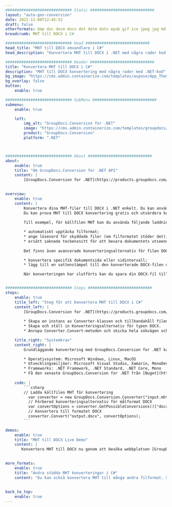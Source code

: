 ```yaml
---
############################# Static ############################
layout: "auto-gen-conversion"
date: 2022-11-08T12:45:52
draft: false
otherformats: bmp doc docm docx dot dotm dotx epub gif ico jpeg jpg md odt ott pdf png psd rtf tex tif tiff txt xps
breadcrumb: MHT till DOCX i C#

############################# Head ############################
head_title: "MHT till DOCX omvandlare i C#"
head_description: "Konvertera MHT till DOCX i .NET med några rader kod. Använd GroupDocs Document Conversion API för att konvertera över 160 filformat."

############################# Header ############################
title: "Konvertera MHT till DOCX i C#"
description: "MHT till DOCX konvertering med några rader med .NET-kod"
bg_image: "https://cms.admin.containerize.com/templates/aspose/App_Themes/V3/images/bg/header1.png"
bg_overlay: false
button:
    enable: true

############################# SubMenu ############################
submenu:
    enable: true

    left:
        img_alt: "GroupDocs.Conversion for .NET"
        image: "https://cms.admin.containerize.com/templates/groupdocs/images/product-logos/90x90-noborder/groupdocs-conversion-net.png"
        product: "GroupDocs.Conversion"
        platform: ".NET"



############################# About ############################
about:
    enable: true
    title: "Om GroupDocs.Conversion for .NET API"
    content: |
        [GroupDocs.Conversion for .NET](https://products.groupdocs.com/conversion/net/) kan användas för att konvertera Microsoft Word, Excel, PowerPoint, PDF, Visio och andra format. GroupDocs.Conversion är ett fristående API som är lämpligt för back-end och interna system där hög prestanda krävs. Det beror inte på någon programvara som Microsoft eller Open Office.
    

overview:
    enable: true
    content: |
        Konvertera dina MHT-filer till DOCX i .NET enkelt. Du kan använda bara ett par C# kodrader i valfri plattform som du vill, som - Windows, Linux, macOS.
        Du kan prova MHT till DOCX konvertering gratis och utvärdera konverteringsresultatens kvalitet. Tillsammans med enkla filkonverteringsscenarier kan du prova mer avancerade alternativ för att ladda källfilen MHT och för att spara resultatet DOCX. 
        
        Till exempel, för källfilen MHT kan du använda följande laddningsalternativ:

        * automatiskt upptäcka filformat;
        * ange lösenord för skyddade filer (om filformatet stöder det);
        * ersätt saknade teckensnitt för att bevara dokumentets utseende.
        
        Det finns även avancerade konverteringsalternativ för filen DOCX:

        * konvertera specifik dokumentsida eller sidintervall;
        * lägg till en vattenstämpel till den konverterade DOCX-filen och många fler.

        När konverteringen har slutförts kan du spara din DOCX-fil till den lokala filsökvägen eller någon tredje parts lagring som FTP, Amazon S3, Google Drive, Dropbox etc. Observera - för att konvertera MHT till {{ TO}} det finns inget behov av någon ytterligare programvara installerad - som MS Office, Open Office, Adobe Acrobat Reader etc.


############################# Steps ############################
steps:
    enable: true
    title_left: "Steg för att konvertera MHT till DOCX i C#"
    content_left: |
        [GroupDocs.Conversion for .NET](https://products.groupdocs.com/conversion/net/) gör det enkelt för utvecklare att konvertera en MHT-fil till DOCX med några rader kod.
        
        * Skapa en instans av Converter-klassen och tillhandahåll filen MHT med den fullständiga sökvägen
        * Skapa och ställ in Konverteringsalternativ för typen DOCX.
        * Anropa Converter.Convert-metoden och skicka hela sökvägen och formatet (DOCX) som en parameter

    title_right: "Systemkrav"
    content_right: |
        Grundläggande konvertering med GroupDocs.Conversion for .NET kan göras med bara några enkla steg. Våra API:er stöds på alla större plattformar och operativsystem. Innan du kör koden nedan, se till att du har följande förutsättningar installerade på ditt system.

        * Operativsystem: Microsoft Windows, Linux, MacOS
        * Utvecklingsmiljöer: Microsoft Visual Studio, Xamarin, MonoDevelop
        * Frameworks: .NET Framework, .NET Standard, .NET Core, Mono
        * Få den senaste GroupDocs.Conversion for .NET från [Nuget](https://www.nuget.org/packages/groupdocs.conversion)
         
    code: |
        ```csharp    
        // Ladda källfilen MHT för konvertering
          var converter = new GroupDocs.Conversion.Converter("input.mht");
          // Förbered konverteringsalternativ för målformat DOCX
          var convertOptions = converter.GetPossibleConversions()["docx"].ConvertOptions;
          // Konvertera till formatet DOCX
          converter.Convert("output.docx", convertOptions);
        ```

demos:
    enable: true
    title: "MHT till DOCX Live Demo"
    content: |
       Konvertera MHT till DOCX nu genom att besöka webbplatsen [GroupDocs.Conversion App](https://products.groupdocs.app/conversion/family). Onlinedemo har följande fördelar
          

more_formats:
    enable: true
    title: "Andra stödda MHT konverteringar i C#"
    content: "Du kan också konvertera MHT till många andra filformat. Se listan nedan."
       
       
back_to_top:
    enable: true
---
```

